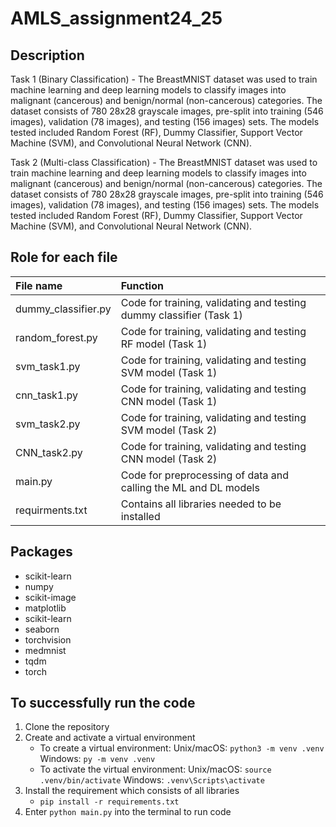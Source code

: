 # AMLS_assignment24_25

## Description
Task 1 (Binary Classification) - The BreastMNIST dataset was used to train machine learning and deep learning models to classify images into malignant (cancerous) and benign/normal (non-cancerous) categories. The dataset consists of 780 28x28 grayscale images, pre-split into training (546 images), validation (78 images), and testing (156 images) sets. The models tested included Random Forest (RF), Dummy Classifier, Support Vector Machine (SVM), and Convolutional Neural Network (CNN).

Task 2 (Multi-class Classification) - The BreastMNIST dataset was used to train machine learning and deep learning models to classify images into malignant (cancerous) and benign/normal (non-cancerous) categories. The dataset consists of 780 28x28 grayscale images, pre-split into training (546 images), validation (78 images), and testing (156 images) sets. The models tested included Random Forest (RF), Dummy Classifier, Support Vector Machine (SVM), and Convolutional Neural Network (CNN).




## Role for each file 
| File name                   | Function                                                                       |
|:----------------------------|:-------------------------------------------------------------------------------|
| dummy_classifier.py         | Code for training, validating and testing dummy classifier (Task 1)            |
| random_forest.py            | Code for training, validating and testing RF model   (Task 1)                  | 
| svm_task1.py                | Code for training, validating and testing SVM model  (Task 1)                  | 
| cnn_task1.py                | Code for training, validating and testing CNN model   (Task 1)                 |
| svm_task2.py                | Code for training, validating and testing SVM model  (Task 2)                  | 
| CNN_task2.py                | Code for training, validating and testing CNN model  (Task 2)                  |
| main.py                     | Code for preprocessing of data and calling the ML and DL models                |
| requirments.txt             | Contains all libraries needed to be installed                                  |

## Packages
- scikit-learn
- numpy
- scikit-image
- matplotlib
- scikit-learn
- seaborn
- torchvision
- medmnist
- tqdm
- torch

## To successfully run the code
1. Clone the repository
2. Create and activate a virtual environment
    - To create a virtual environment:
        Unix/macOS: `python3 -m venv .venv`
        Windows: `py -m venv .venv`
    - To activate the virtual environment:
    Unix/macOS: `source .venv/bin/activate`
    Windows: `.venv\Scripts\activate`
3. Install the requirement which consists of all libraries
    - `pip install -r requirements.txt`
4. Enter `python main.py` into the terminal to run code
